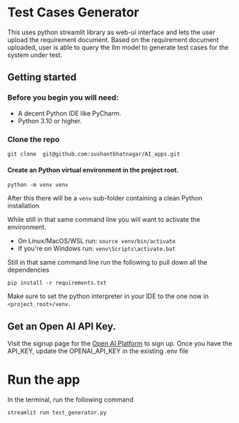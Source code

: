 # Test Cases Generator

This uses python streamlit library as web-ui interface and lets the user upload the requirement document. 
Based on the requirement document uploaded, user is able to query the llm model to generate test cases for the system under test. 


## Getting started

### Before you begin you will need:
- A decent Python IDE like PyCharm.
- Python 3.10 or higher.


### Clone the repo

```shell
git clone  git@github.com:sushantbhatnagar/AI_apps.git
```


#### Create an Python virtual environment in the project root.

```shell
python -m venv venv
```

After this there will be a `venv` sub-folder containing a clean Python installation 

While still in that same command line you will want to activate the environment.  

- On Linux/MacOS/WSL run: `source venv/bin/activate`
- If you're on Windows run: `venv\Scripts\activate.bat`

Still in that same command line run the following to pull down all the dependencies


```shell
pip install -r requirements.txt 
```

Make sure to set the python interpreter in your IDE to the one now in `<project_root>/venv`. 


## Get an Open AI API Key.
Visit the signup page for the [Open AI Platform](https://platform.openai.com/signup) to sign up. Once you have the API_KEY, update the OPENAI_API_KEY in the existing .env file


# Run the app
In the terminal, run the following command
```
streamlit run test_generator.py
```

